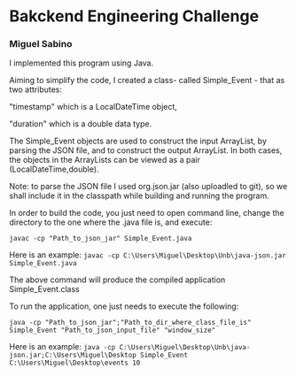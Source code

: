 # Bakckend Engineering Challenge

### Miguel Sabino

I implemented this program using Java.

Aiming to simplify the code, I created a class- called Simple_Event - that as two attributes:

"timestamp" which is a LocalDateTime object,

"duration" which is a double data type.


The Simple_Event objects are used to construct the input ArrayList, by parsing the JSON file, and to construct the output ArrayList.
In both cases, the objects in the ArrayLists can be viewed as a pair (LocalDateTime,double).

Note: to parse the JSON file I used org.json.jar (also uploadled to git), so we shall include it in the classpath while building and running the program.

In order to build the code, you just need to open command line, change the directory to the one where the .java file is, and execute:

`javac -cp "Path_to_json_jar" Simple_Event.java`

Here is an example:
`javac -cp C:\Users\Miguel\Desktop\Unb\java-json.jar Simple_Event.java`

The above command will produce the compiled application Simple_Event.class

To run the application, one just needs to execute the following:

`java -cp "Path_to_json_jar";"Path_to_dir_where_class_file_is" Simple_Event "Path_to_json_input_file" "window_size"`

Here is an example:
`java -cp C:\Users\Miguel\Desktop\Unb\java-json.jar;C:\Users\Miguel\Desktop Simple_Event C:\Users\Miguel\Desktop\events 10`

